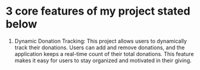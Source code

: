 <h1>3 core features of my project stated below</h1>
<ol>
  <li>
    <span>Dynamic Donation Tracking</span>: This project allows users to dynamically track their donations. Users can add and remove donations, and the application keeps a real-time count of their total donations. This feature makes it easy for users to stay organized and motivated in their giving.
  </li>
</ol>
